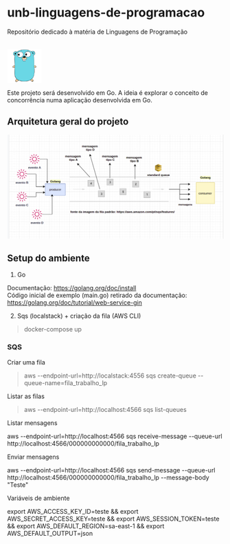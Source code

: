 # unb-linguagens-de-programacao

Repositório dedicado à matéria de Linguagens de Programação

<div style="display: inline_block"><br>
  <img align="center" alt="Go" height="80" width="80" src="https://raw.githubusercontent.com/devicons/devicon/master/icons/go/go-original.svg">
</div>

Este projeto será desenvolvido em Go. A ideia é explorar o conceito de concorrência numa aplicação desenvolvida em Go.

## Arquitetura geral do projeto

![](/assets/arquitetura_geral_v002.png)

## Setup do ambiente

1) Go

Documentação: https://golang.org/doc/install
<br>
Código inicial de exemplo (main.go) retirado da documentação: https://golang.org/doc/tutorial/web-service-gin

2) Sqs (localstack) + criação da fila (AWS CLI)

> docker-compose up 

### SQS

Criar uma fila

> aws --endpoint-url=http://localstack:4556 sqs create-queue --queue-name=fila_trabalho_lp

Listar as filas

> aws --endpoint-url=http://localhost:4566 sqs list-queues

Listar mensagens

aws --endpoint-url=http://localhost:4566 sqs receive-message --queue-url http://localhost:4566/000000000000/fila_trabalho_lp

Enviar mensagens

aws --endpoint-url=http://localhost:4566 sqs send-message --queue-url http://localhost:4566/000000000000/fila_trabalho_lp --message-body "Teste"

Variáveis de ambiente

export AWS_ACCESS_KEY_ID=teste &&
export AWS_SECRET_ACCESS_KEY=teste &&
export AWS_SESSION_TOKEN=teste &&
export AWS_DEFAULT_REGION=sa-east-1 &&
export AWS_DEFAULT_OUTPUT=json